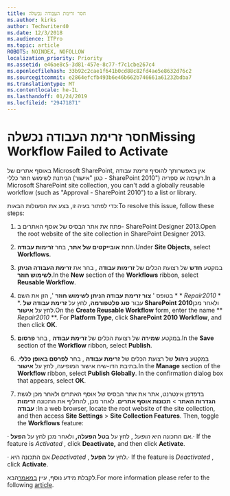 ```yaml
---
title: חסר זרימת העבודה נכשלה
ms.author: kirks
author: Techwriter40
ms.date: 12/3/2018
ms.audience: ITPro
ms.topic: article
ROBOTS: NOINDEX, NOFOLLOW
localization_priority: Priority
ms.assetid: e46ae8c5-3d81-457e-8c77-f7c1cbe267c4
ms.openlocfilehash: 33b92c2cae1f641b0cd88c82fd4ae5e8632d76c2
ms.sourcegitcommit: e2864efcfb493b6e46b662b746661a61232bdba7
ms.translationtype: MT
ms.contentlocale: he-IL
ms.lasthandoff: 01/24/2019
ms.locfileid: "29471871"
---
```

# <a name="missing-workflow-failed-to-activate"></a><span data-ttu-id="eeae4-102">חסר זרימת העבודה נכשלה</span><span class="sxs-lookup"><span data-stu-id="eeae4-102">Missing Workflow Failed to Activate</span></span>

<span data-ttu-id="eeae4-103">באוסף אתרים של Microsoft SharePoint, אין באפשרותך להוסיף זרימת עבודה הניתנת לשימוש חוזר כללי (כגון "אישור - SharePoint 2010") רשימה או ספריה.</span><span class="sxs-lookup"><span data-stu-id="eeae4-103">In a Microsoft SharePoint site collection, you can't add a globally reusable workflow (such as "Approval - SharePoint 2010") to a list or library.</span></span>
  
<span data-ttu-id="eeae4-104">כדי לפתור בעיה זו, בצע את הפעולות הבאות:</span><span class="sxs-lookup"><span data-stu-id="eeae4-104">To resolve this issue, follow these steps:</span></span> 
  
1. <span data-ttu-id="eeae4-105">פתח את אתר הבסיס של אוסף האתרים ב- SharePoint Designer 2013.</span><span class="sxs-lookup"><span data-stu-id="eeae4-105">Open the root website of the site collection in SharePoint Designer 2013.</span></span>
  
2. <span data-ttu-id="eeae4-106">תחת **אובייקטים של אתר**, בחר **זרימות עבודה**.</span><span class="sxs-lookup"><span data-stu-id="eeae4-106">Under **Site Objects**, select **Workflows**.</span></span> 
  
3. <span data-ttu-id="eeae4-107">במקטע **חדש** של רצועת הכלים של **זרימות עבודה** , בחר את **זרימת העבודה הניתן לשימוש חוזר**.</span><span class="sxs-lookup"><span data-stu-id="eeae4-107">In the **New** section of the **Workflows** ribbon, select **Reusable Workflow**.</span></span> 
  
4. <span data-ttu-id="eeae4-p101">בטופס ' **צור זרימת עבודה הניתן לשימוש חוזר** ', הזן את השם \* \* *Repair2010* \* \*. עבור **סוג פלטפורמה**, לחץ על **זרימת עבודה של SharePoint 2010**ולאחר מכן לחץ על **אישור**.</span><span class="sxs-lookup"><span data-stu-id="eeae4-p101">On the **Create Reusable Workflow** form, enter the name \*\* *Repair2010* \*\*. For **Platform Type**, click **SharePoint 2010 Workflow**, and then click **OK**.</span></span> 
  
1. <span data-ttu-id="eeae4-110">במקטע **שמירה** של רצועת הכלים של **זרימת עבודה** , בחר **פרסום**.</span><span class="sxs-lookup"><span data-stu-id="eeae4-110">In the **Save** section of the **Workflow** ribbon, select **Publish**.</span></span> 
  
2. <span data-ttu-id="eeae4-p102">במקטע **ניהול** של רצועת הכלים של **זרימת עבודה** , בחר **לפרסם באופן כללי**. בתיבת הדו-שיח אישור המופיעה, לחץ על **אישור**.</span><span class="sxs-lookup"><span data-stu-id="eeae4-p102">In the **Manage** section of the **Workflow** ribbon, select **Publish Globally**. In the confirmation dialog box that appears, select **OK**.</span></span> 
  
3. <span data-ttu-id="eeae4-p103">בדפדפן אינטרנט, אתר את אתר הבסיס של אוסף האתרים ולאחר מכן לגשת **הגדרות האתר** \> **תכונות אוסף אתרים**. לאחר מכן, להחליף את התכונה **זרימות עבודה** :</span><span class="sxs-lookup"><span data-stu-id="eeae4-p103">In a web browser, locate the root website of the site collection, and then access **Site Settings** \> **Site Collection Features**. Then, toggle the **Workflows** feature:</span></span> 
  
<span data-ttu-id="eeae4-115">· אם התכונה היא *הופעל* , לחץ על **בטל הפעלה,** ולאחר מכן לחץ על **הפעל**.</span><span class="sxs-lookup"><span data-stu-id="eeae4-115">· If the feature is  *Activated*  , click **Deactivate,** and then click **Activate**.</span></span> 
  
<span data-ttu-id="eeae4-116">· אם התכונה היא *Deactivated* , לחץ על **הפעל**.</span><span class="sxs-lookup"><span data-stu-id="eeae4-116">· If the feature is  *Deactivated*  , click **Activate**.</span></span> 
  
<span data-ttu-id="eeae4-117">לקבלת מידע נוסף, עיין [במאמר](https://go.microsoft.com/fwlink/?linkid=2047770&amp;clcid=0x409)הבא.</span><span class="sxs-lookup"><span data-stu-id="eeae4-117">For more information please refer to the following [article](https://go.microsoft.com/fwlink/?linkid=2047770&amp;clcid=0x409).</span></span>
  

